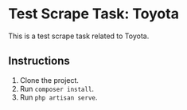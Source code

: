 # Test Scrape Task: Toyota

This is a test scrape task related to Toyota.

## Instructions

1. Clone the project.
2. Run `composer install`.
3. Run `php artisan serve`.
